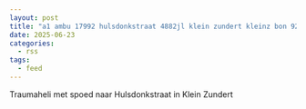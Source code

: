 ```yaml
---
layout: post
title: "a1 ambu 17992 hulsdonkstraat 4882jl klein zundert kleinz bon 92651"
date: 2025-06-23
categories: 
  - rss
tags: 
  - feed
---
```


Traumaheli met spoed naar Hulsdonkstraat in Klein Zundert
